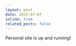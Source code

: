 ```yaml
---
layout: post
date: 2025-07-07
inline: true
related_posts: false
---
```


Personal site is up and running!
